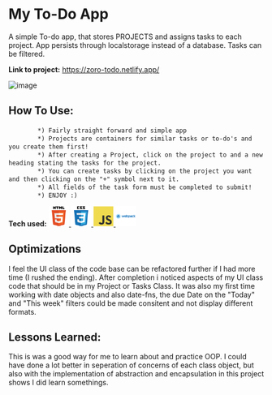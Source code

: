 
# My To-Do App
A simple To-do app, that stores PROJECTS and assigns tasks to each project. App persists through localstorage instead of a database. Tasks can be filtered.

**Link to project:** https://zoro-todo.netlify.app/

![image](https://user-images.githubusercontent.com/96382060/176060041-b72a659a-34e4-4468-ad8a-af5672d05fcb.png)


## How To Use: 
            *) Fairly straight forward and simple app
            *) Projects are containers for similar tasks or to-do's and you create them first!
            *) After creating a Project, click on the project to and a new heading stating the tasks for the project.
            *) You can create tasks by clicking on the project you want and then clicking on the "+" symbol next to it.
            *) All fields of the task form must be completed to submit!
            *) ENJOY :)

**Tech used:** <a href="https://www.w3.org/html/" target="_blank" rel="noreferrer"> <img src="https://raw.githubusercontent.com/devicons/devicon/master/icons/html5/html5-original-wordmark.svg" alt="html5" width="40" height="40"/> </a>  <a href="https://www.w3schools.com/css/" target="_blank" rel="noreferrer"> <img src="https://raw.githubusercontent.com/devicons/devicon/master/icons/css3/css3-original-wordmark.svg" alt="css3" width="40" height="40"/> </a>  <a href="https://developer.mozilla.org/en-US/docs/Web/JavaScript" target="_blank" rel="noreferrer"> <img src="https://raw.githubusercontent.com/devicons/devicon/master/icons/javascript/javascript-original.svg" alt="javascript" width="40" height="40"/> </a>    <a href="https://webpack.js.org" target="_blank" rel="noreferrer"> <img src="https://raw.githubusercontent.com/devicons/devicon/d00d0969292a6569d45b06d3f350f463a0107b0d/icons/webpack/webpack-original-wordmark.svg" alt="webpack" width="40" height="40"/> </a>


## Optimizations
I feel the UI class of the code base can be refactored further if I had more time (I rushed the ending). After completion i noticed aspects of my UI class code that should be in my Project or Tasks Class. It was also my first time working with date objects and also date-fns, the due Date on the "Today" and "This week" filters could be made consitent and not display different formats. 

## Lessons Learned:

This is was a good way for me to learn about and practice OOP. I could have done a lot better in seperation of concerns of each class object, but also with the implementation of abstraction and encapsulation in this project shows I did learn somethings. 
